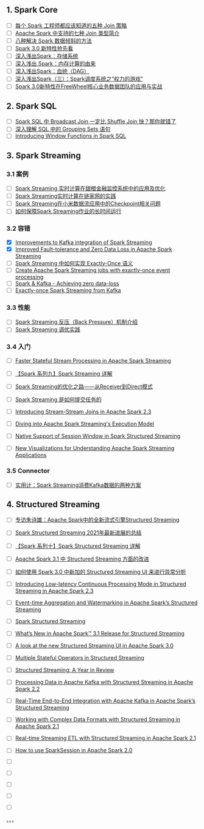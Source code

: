 ## 1. Spark Core

- [ ] [每个 Spark 工程师都应该知道的五种 Join 策略](https://mp.weixin.qq.com/s/HusOqNA-45lpf5GduLz-pA)
- [ ] [Apache Spark 中支持的七种 Join 类型简介](https://mp.weixin.qq.com/s/YUdy6LvHPRoCsjUhF1NR-g)
- [ ] [八种解决 Spark 数据倾斜的方法](https://mp.weixin.qq.com/s/piW10KGJVgaSB_i72OVntA)
- [ ] [Spark 3.0 新特性抢先看](https://mp.weixin.qq.com/s/dIAQcXviA3QhND0fYKlH9w)
- [ ] [深入浅出Spark：存储系统](https://mp.weixin.qq.com/s/ExbwHCFavFZhmWnWIK6wlQ)
- [ ] [深入浅出 Spark：内存计算的由来](https://mp.weixin.qq.com/s/uke6jspsuTwpgD-UtiGz3g)
- [ ] [深入浅出Spark：血统（DAG）](https://mp.weixin.qq.com/s/djHe9fz7IfX3O8ivAxodTw)
- [ ] [深入浅出Spark（三）：Spark调度系统之“权力的游戏”](https://mp.weixin.qq.com/s/8vNw3e_aAtui9zZKSV6DXw)
- [ ] [Spark 3.0新特性在FreeWheel核心业务数据团队的应用与实战](https://mp.weixin.qq.com/s/EBNscgvA89OsFgUhn8qgYg)

## 2. Spark SQL

- [ ] [Spark SQL 中 Broadcast Join 一定比 Shuffle Join 快？那你就错了](https://mp.weixin.qq.com/s/5OBHLjRjOykuuaCqEthD4g)
- [ ] [深入理解 SQL 中的 Grouping Sets 语句](https://bbs.huaweicloud.com/blogs/363546)
- [ ] [Introducing Window Functions in Spark SQL](https://www.databricks.com/blog/2015/07/15/introducing-window-functions-in-spark-sql.html)

## 3. Spark Streaming

### 3.1 案例

- [ ] [Spark Streaming 实时计算在甜橙金融监控系统中的应用及优化](https://mp.weixin.qq.com/s/Kv1Qq4118I2itYwPYyQUoA)
- [ ] [Spark Streaming实时计算在链家网的实践](https://mp.weixin.qq.com/s/fSrWF4PFZkvky7rkeCf46w)
- [ ] [Spark Streaming在小米数据流应用中的Checkpoint相关问题](https://mp.weixin.qq.com/s/axD5FN1g7PIe9JsFu7lHKQ)
- [ ] [如何保障Spark Streaming作业的长时间运行](https://mp.weixin.qq.com/s/y0cAC4wMgGGAnyAnvIVLCA)

### 3.2 容错

- [x] [Improvements to Kafka integration of Spark Streaming](https://databricks.com/blog/2015/03/30/improvements-to-kafka-integration-of-spark-streaming.html)
- [x] [Improved Fault-tolerance and Zero Data Loss in Apache Spark Streaming](https://www.databricks.com/blog/2015/01/15/improved-driver-fault-tolerance-and-zero-data-loss-in-spark-streaming.html)
- [ ] [Spark Streaming 中如何实现 Exactly-Once 语义](https://shzhangji.com/cnblogs/2017/08/01/how-to-achieve-exactly-once-semantics-in-spark-streaming/)
- [ ] [Create Apache Spark Streaming jobs with exactly-once event processing](https://learn.microsoft.com/en-us/azure/hdinsight/spark/apache-spark-streaming-exactly-once)
- [ ] [Spark & Kafka - Achieving zero data-loss](http://aseigneurin.github.io/2016/05/07/spark-kafka-achieving-zero-data-loss.html)
- [ ] [Exactly-once Spark Streaming from Kafka](https://github.com/koeninger/kafka-exactly-once/blob/master/blogpost.md)

### 3.3 性能

- [ ] [Spark Streaming 反压（Back Pressure）机制介绍](https://www.iteblog.com/archives/2323.html)
- [ ] [Spark Streaming 调优实践](https://mp.weixin.qq.com/s/YpP4a8Xcu23lhYRjWOFbdQ)

### 3.4 入门

- [ ] [Faster Stateful Stream Processing in Apache Spark Streaming](https://www.databricks.com/blog/2016/02/01/faster-stateful-stream-processing-in-apache-spark-streaming.html)
- [ ] [【Spark 系列九】Spark Streaming 详解](https://mp.weixin.qq.com/s/ieYDNC5a904kS5u6GU_n1w)
- [ ] [Spark Streaming的优化之路——从Receiver到Direct模式](https://mp.weixin.qq.com/s/UPdu4rLmibeRMEEeOEH5Ag)
- [ ] [Spark Streaming 是如何提交任务的](https://mp.weixin.qq.com/s/xYKX9SiP_mYCk5Xp2XNcwQ)
- [ ] [Introducing Stream-Stream Joins in Apache Spark 2.3](https://www.databricks.com/blog/2018/03/13/introducing-stream-stream-joins-in-apache-spark-2-3.html)
- [ ] [Diving into Apache Spark Streaming's Execution Model](https://www.databricks.com/blog/2015/07/30/diving-into-apache-spark-streamings-execution-model.html)
- [ ] [Native Support of Session Window in Spark Structured Streaming](https://www.databricks.com/blog/2021/10/12/native-support-of-session-window-in-spark-structured-streaming.html)
- [ ] [New Visualizations for Understanding Apache Spark Streaming Applications](https://www.databricks.com/blog/2015/07/08/new-visualizations-for-understanding-apache-spark-streaming-applications.html)



### 3.5 Connector

- [ ] [实用计：Spark Streaming消费Kafka数据的两种方案](https://mp.weixin.qq.com/s/HNJc00zL5N5PNxkfRPYNFw)

## 4. Structured Streaming

- [ ] [专访朱诗雄：Apache Spark中的全新流式引擎Structured Streaming](https://mp.weixin.qq.com/s/gp9MTKWbgHQ7b7QR5pNSnA)
- [ ] [Spark Structured Streaming 2021年最新进展的总结](https://mp.weixin.qq.com/s/rS9xASvJfKvZ3ZE0j3366w)
- [ ] [【Spark 系列十】Spark Structured Streaming 详解](https://mp.weixin.qq.com/s/eObBeMxW_x-ItBaEvTqwQg)
- [ ] [Apache Spark 3.1 中 Structured Streaming 方面的改进](https://mp.weixin.qq.com/s/vSl6Vby2fr5iYqnhc4sy0Q)
- [ ] [如何使用 Spark 3.0 中新加的 Structured Streaming UI 来进行异常分析](https://mp.weixin.qq.com/s/cHu9bFQ1kKgpHevCpApX0Q)
- [ ] [Introducing Low-latency Continuous Processing Mode in Structured Streaming in Apache Spark 2.3](https://www.databricks.com/blog/2018/03/20/low-latency-continuous-processing-mode-in-structured-streaming-in-apache-spark-2-3-0.html)
- [ ] [Event-time Aggregation and Watermarking in Apache Spark’s Structured Streaming](https://www.databricks.com/blog/2017/05/08/event-time-aggregation-watermarking-apache-sparks-structured-streaming.html)
- [ ] [Spark Structured Streaming](https://www.databricks.com/blog/2016/07/28/structured-streaming-in-apache-spark.html)
- [ ] [What’s New in Apache Spark™ 3.1 Release for Structured Streaming](https://www.databricks.com/blog/2021/04/27/whats-new-in-apache-spark-3-1-release-for-structured-streaming.html)
- [ ] [A look at the new Structured Streaming UI in Apache Spark 3.0](https://www.databricks.com/blog/2020/07/29/a-look-at-the-new-structured-streaming-ui-in-apache-spark-3-0.html)
- [ ] [Multiple Stateful Operators in Structured Streaming](https://www.databricks.com/blog/multiple-stateful-operators-structured-streaming)
- [ ] [Structured Streaming: A Year in Review](https://www.databricks.com/blog/2022/02/07/structured-streaming-a-year-in-review.html)
- [ ] [Processing Data in Apache Kafka with Structured Streaming in Apache Spark 2.2](https://www.databricks.com/blog/2017/04/26/processing-data-in-apache-kafka-with-structured-streaming-in-apache-spark-2-2.html)
- [ ] [Real-Time End-to-End Integration with Apache Kafka in Apache Spark’s Structured Streaming](https://www.databricks.com/blog/2017/04/04/real-time-end-to-end-integration-with-apache-kafka-in-apache-sparks-structured-streaming.html)
- [ ] [Working with Complex Data Formats with Structured Streaming in Apache Spark 2.1](https://www.databricks.com/blog/2017/02/23/working-complex-data-formats-structured-streaming-apache-spark-2-1.html)
- [ ] [Real-time Streaming ETL with Structured Streaming in Apache Spark 2.1
](https://www.databricks.com/blog/2017/01/19/real-time-streaming-etl-structured-streaming-apache-spark-2-1.html)
- [ ] [How to use SparkSession in Apache Spark 2.0](https://www.databricks.com/blog/2016/08/15/how-to-use-sparksession-in-apache-spark-2-0.html)
- [ ] []()
- [ ] []()
- [ ] []()
- [ ] []()
- [ ] []()


。。。
